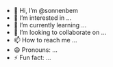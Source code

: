 - 👋 Hi, I’m @sonnenbem
- 👀 I’m interested in ...
- 🌱 I’m currently learning ...
- 💞️ I’m looking to collaborate on ...
- 📫 How to reach me ...
- 😄 Pronouns: ...
- ⚡ Fun fact: ...

<!---
sonnenbem/sonnenbem is a ✨ special ✨ repository because its `README.md` (this file) appears on your GitHub profile.
You can click the Preview link to take a look at your changes.
--->
